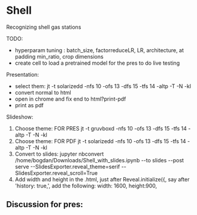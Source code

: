 # Shell
Recognizing shell gas stations

TODO:
- hyperparam tuning : batch_size, factorreduceLR, LR, architecture, at padding min_ratio, crop dimensions
- create cell to load a pretrained model for the pres to do live testing

Presentation:
- select them: jt -t solarizedd -nfs 10 -ofs 13 -dfs 15 -tfs 14 -altp -T -N -kl
- convert normal to html
- open in chrome and fix end to html?print-pdf
- print as pdf

Slideshow:
1) Choose theme: FOR PRES
jt -t gruvboxd -nfs 10 -ofs 13 -dfs 15 -tfs 14 -altp -T -N -kl
1) Choose theme: FOR PDF
jt -t solarizedd -nfs 10 -ofs 13 -dfs 15 -tfs 14 -altp -T -N -kl
2) Convert to slides:
jupyter nbconvert /home/bogdan/Downloads/Shell_with_slides.ipynb --to slides --post serve --SlidesExporter.reveal_theme=serif --SlidesExporter.reveal_scroll=True
3) Add width and height in the .html, just after Reveal.initialize({, say after 'history: true,', add the following: 
width: 1600, height:900,

Discussion for pres:
- 

